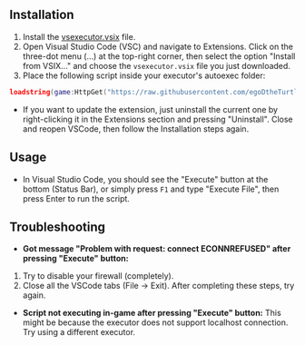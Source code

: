 ## Installation

1. Install the [vsexecutor.vsix](https://github.com/egoDtheTurtle/vsexecutor/releases) file.
2. Open Visual Studio Code (VSC) and navigate to Extensions. Click on the three-dot menu (...) at the top-right corner, then select the option "Install from VSIX..." and choose the `vsexecutor.vsix` file you just downloaded.
3. Place the following script inside your executor's autoexec folder:
```lua
loadstring(game:HttpGet("https://raw.githubusercontent.com/egoDtheTurtle/vsexecutor/main/lua_backend.lua"))()
```
- If you want to update the extension, just uninstall the current one by right-clicking it in the Extensions section and pressing "Uninstall". Close and reopen VSCode, then follow the Installation steps again.


## Usage

- In Visual Studio Code, you should see the "Execute" button at the bottom (Status Bar), or simply press `F1` and type "Execute File", then press Enter to run the script.

## Troubleshooting

- **Got message "Problem with request: connect ECONNREFUSED" after pressing "Execute" button:**
1. Try to disable your firewall (completely).
2. Close all the VSCode tabs (File -> Exit).
After completing these steps, try again.

- **Script not executing in-game after pressing "Execute" button:**
This might be because the executor does not support localhost connection. Try using a different executor.